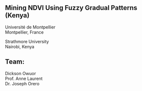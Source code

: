 ## Mining NDVI Using Fuzzy Gradual Patterns (Kenya)
Université de Montpellier<br>
Montpellier, France

Strathmore University<br>
Nairobi, Kenya

## Team:
Dickson Owuor<br>
Prof. Anne Laurent<br>
Dr. Joseph Orero<br>
